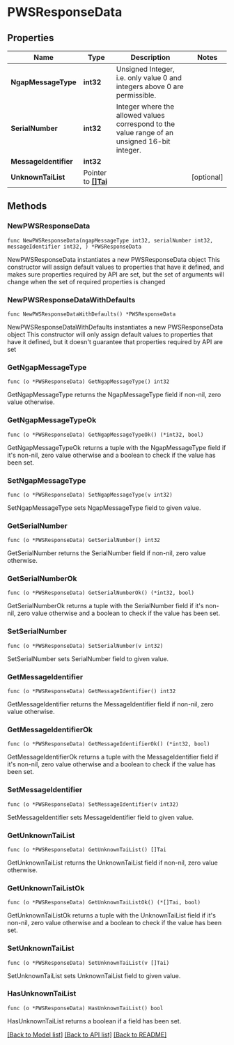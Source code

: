 # PWSResponseData

## Properties

Name | Type | Description | Notes
------------ | ------------- | ------------- | -------------
**NgapMessageType** | **int32** | Unsigned Integer, i.e. only value 0 and integers above 0 are permissible. | 
**SerialNumber** | **int32** | Integer where the allowed values correspond to the value range of an unsigned 16-bit integer. | 
**MessageIdentifier** | **int32** |  | 
**UnknownTaiList** | Pointer to [**[]Tai**](Tai.md) |  | [optional] 

## Methods

### NewPWSResponseData

`func NewPWSResponseData(ngapMessageType int32, serialNumber int32, messageIdentifier int32, ) *PWSResponseData`

NewPWSResponseData instantiates a new PWSResponseData object
This constructor will assign default values to properties that have it defined,
and makes sure properties required by API are set, but the set of arguments
will change when the set of required properties is changed

### NewPWSResponseDataWithDefaults

`func NewPWSResponseDataWithDefaults() *PWSResponseData`

NewPWSResponseDataWithDefaults instantiates a new PWSResponseData object
This constructor will only assign default values to properties that have it defined,
but it doesn't guarantee that properties required by API are set

### GetNgapMessageType

`func (o *PWSResponseData) GetNgapMessageType() int32`

GetNgapMessageType returns the NgapMessageType field if non-nil, zero value otherwise.

### GetNgapMessageTypeOk

`func (o *PWSResponseData) GetNgapMessageTypeOk() (*int32, bool)`

GetNgapMessageTypeOk returns a tuple with the NgapMessageType field if it's non-nil, zero value otherwise
and a boolean to check if the value has been set.

### SetNgapMessageType

`func (o *PWSResponseData) SetNgapMessageType(v int32)`

SetNgapMessageType sets NgapMessageType field to given value.


### GetSerialNumber

`func (o *PWSResponseData) GetSerialNumber() int32`

GetSerialNumber returns the SerialNumber field if non-nil, zero value otherwise.

### GetSerialNumberOk

`func (o *PWSResponseData) GetSerialNumberOk() (*int32, bool)`

GetSerialNumberOk returns a tuple with the SerialNumber field if it's non-nil, zero value otherwise
and a boolean to check if the value has been set.

### SetSerialNumber

`func (o *PWSResponseData) SetSerialNumber(v int32)`

SetSerialNumber sets SerialNumber field to given value.


### GetMessageIdentifier

`func (o *PWSResponseData) GetMessageIdentifier() int32`

GetMessageIdentifier returns the MessageIdentifier field if non-nil, zero value otherwise.

### GetMessageIdentifierOk

`func (o *PWSResponseData) GetMessageIdentifierOk() (*int32, bool)`

GetMessageIdentifierOk returns a tuple with the MessageIdentifier field if it's non-nil, zero value otherwise
and a boolean to check if the value has been set.

### SetMessageIdentifier

`func (o *PWSResponseData) SetMessageIdentifier(v int32)`

SetMessageIdentifier sets MessageIdentifier field to given value.


### GetUnknownTaiList

`func (o *PWSResponseData) GetUnknownTaiList() []Tai`

GetUnknownTaiList returns the UnknownTaiList field if non-nil, zero value otherwise.

### GetUnknownTaiListOk

`func (o *PWSResponseData) GetUnknownTaiListOk() (*[]Tai, bool)`

GetUnknownTaiListOk returns a tuple with the UnknownTaiList field if it's non-nil, zero value otherwise
and a boolean to check if the value has been set.

### SetUnknownTaiList

`func (o *PWSResponseData) SetUnknownTaiList(v []Tai)`

SetUnknownTaiList sets UnknownTaiList field to given value.

### HasUnknownTaiList

`func (o *PWSResponseData) HasUnknownTaiList() bool`

HasUnknownTaiList returns a boolean if a field has been set.


[[Back to Model list]](../README.md#documentation-for-models) [[Back to API list]](../README.md#documentation-for-api-endpoints) [[Back to README]](../README.md)


